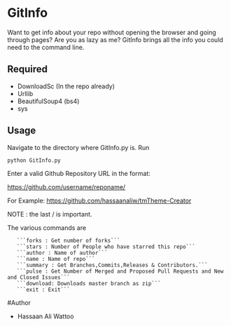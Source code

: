 GitInfo
=======

Want to get info about your repo without opening the browser and going through pages? Are you as lazy as me? GitInfo brings all the info you could need to the command line.

Required
-------
 *   DownloadSc (In the repo already)
 *   Urllib
 *   BeautifulSoup4 (bs4)
 *   sys
 


Usage
--------

Navigate to the directory where GitInfo.py is. Run

 ```python GitInfo.py```
 
Enter a valid Github Repository URL in the format:
 
 
 https://github.com/username/reponame/
 
 For Example: https://github.com/hassaanaliw/tmTheme-Creator
 
 NOTE : the last / is important.

The various commands are 
 
       ```forks : Get number of forks```
       ```stars : Number of People who have starred this repo```
       ```author : Name of author```
       ```name : Name of repo```
       ```summary : Get Branches,Commits,Releases & Contributors.```
       ```pulse : Get Number of Merged and Proposed Pull Requests and New and Closed Issues```
       ```download: Downloads master branch as zip```
       ```exit : Exit```





#Author


* Hassaan Ali Wattoo
